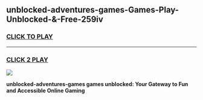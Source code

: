 
## unblocked-adventures-games-Games-Play-Unblocked-&-Free-259iv
<h3>
<a href="https://premium76.site?title=unblocked-adventures-games&ref=24A">CLICK TO PLAY</a></h3>
<hr>

<h3>
<a href="https://premium76.site?title=unblocked-adventures-games&ref=24A">CLICK 2 PLAY</a>
  
</h3>

<a href="https://premium76.site?title=unblocked-adventures-games&ref=24A"><img src="https://clearcache.store/games.png"></a>


**unblocked-adventures-games games unblocked: Your Gateway to Fun and Accessible Online Gaming**
